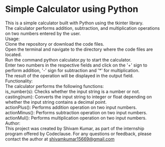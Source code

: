
# Simple Calculator using Python
This is a simple calculator built with Python using the tkinter library.  
The calculator performs addition, subtraction, and multiplication operations on two numbers entered by the user.    
Usage:  
Clone the repository or download the code files.  
Open the terminal and navigate to the directory where the code files are located.  
Run the command python calculator.py to start the calculator.  
Enter two numbers in the respective fields and click on the '+' sign to perform addition, '-' sign for subtraction and '*' for multiplication.  
The result of the operation will be displayed in the output field.  
Functionality:  
The calculator performs the following functions:  
is_number(s): Checks whether the input string is a number or not.  
casting(num): Converts the input string to integer or float depending on whether the input string contains a decimal point.  
actionPlus(): Performs addition operation on two input numbers.  
actionMinus(): Performs subtraction operation on two input numbers.  
actionMul(): Performs multiplication operation on two input numbers.  
Author:  
This project was created by Shivam Kumar, as part of the internship program offered by Codeclause. For any questions or feedback, please contact the author at shivamkumar15669@gmail.com  
